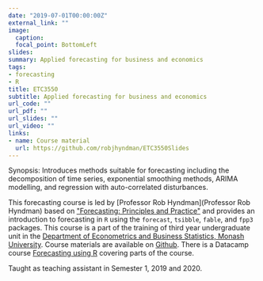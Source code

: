 ```yaml
---
date: "2019-07-01T00:00:00Z"
external_link: ""
image:
  caption: 
  focal_point: BottomLeft
slides: 
summary: Applied forecasting for business and economics
tags:
- forecasting
- R
title: ETC3550
subtitle: Applied forecasting for business and economics
url_code: ""
url_pdf: ""
url_slides: ""
url_video: ""
links:
- name: Course material
  url: https://github.com/robjhyndman/ETC3550Slides
---
```


Synopsis: Introduces methods suitable for forecasting including the decomposition of time series, exponential smoothing methods, ARIMA modelling, and regression with auto-correlated disturbances. 

This forecasting course is led by [Professor Rob Hyndman](Professor Rob Hyndman) based on ["Forecasting: Principles and Practice"](https://otexts.com/fpp3/) and provides an introduction to forecasting in `R` using the `forecast`, `tsibble`, `fable`, and `fpp3` packages. This course is a part of the training of third year undergraduate unit in the [Department of Econometrics and Business Statistics, Monash University](http://www.monash.edu/pubs/2019handbooks/units/index-byou-department-of-econometrics-and-business-statistics.html). Course materials are available on [Github](https://github.com/robjhyndman/ETC3550Slides). There is a Datacamp course [Forecasting using R](https://www.datacamp.com/courses/forecasting-using-r) covering parts of the course.

Taught as teaching assistant in Semester 1, 2019 and 2020.
